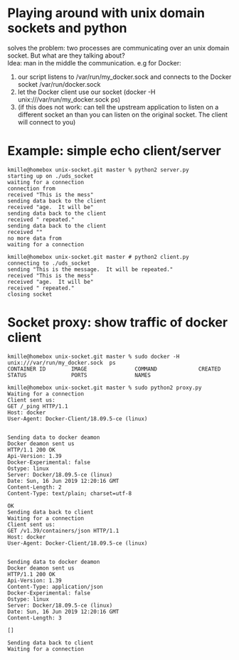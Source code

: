 # Playing around with unix domain sockets and python

solves the problem: two processes are communicating over an unix domain socket. But what are they talking about?   
Idea: man in the middle the communication. e.g for Docker:  
1) our script listens to /var/run/my_docker.sock and connects to the Docker socket /var/run/docker.sock
2) let the Docker client use our socket (docker -H unix:///var/run/my_docker.sock  ps)
3) (if this does not work: can tell the upstream application to listen on a different socket an than you can listen on the original socket. The client will connect to you)

# Example: simple echo client/server 
```
kmille@homebox unix-socket.git master % python2 server.py
starting up on ./uds_socket
waiting for a connection
connection from 
received "This is the mess"
sending data back to the client
received "age.  It will be"
sending data back to the client
received " repeated."
sending data back to the client
received ""
no more data from 
waiting for a connection

kmille@homebox unix-socket.git master # python2 client.py
connecting to ./uds_socket
sending "This is the message.  It will be repeated."
received "This is the mess"
received "age.  It will be"
received " repeated."
closing socket
```

# Socket proxy: show traffic of docker client
```
kmille@homebox unix-socket.git master % sudo docker -H unix:///var/run/my_docker.sock  ps
CONTAINER ID        IMAGE               COMMAND             CREATED             STATUS              PORTS               NAMES
```

```
kmille@homebox unix-socket.git master % sudo python2 proxy.py
Waiting for a connection
Client sent us:
GET /_ping HTTP/1.1
Host: docker
User-Agent: Docker-Client/18.09.5-ce (linux)


Sending data to docker deamon
Docker deamon sent us
HTTP/1.1 200 OK
Api-Version: 1.39
Docker-Experimental: false
Ostype: linux
Server: Docker/18.09.5-ce (linux)
Date: Sun, 16 Jun 2019 12:20:16 GMT
Content-Length: 2
Content-Type: text/plain; charset=utf-8

OK
Sending data back to client
Waiting for a connection
Client sent us:
GET /v1.39/containers/json HTTP/1.1
Host: docker
User-Agent: Docker-Client/18.09.5-ce (linux)


Sending data to docker deamon
Docker deamon sent us
HTTP/1.1 200 OK
Api-Version: 1.39
Content-Type: application/json
Docker-Experimental: false
Ostype: linux
Server: Docker/18.09.5-ce (linux)
Date: Sun, 16 Jun 2019 12:20:16 GMT
Content-Length: 3

[]

Sending data back to client
Waiting for a connection

```
